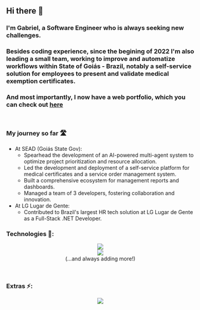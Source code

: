 ## Hi there 👋

### I'm Gabriel, a Software Engineer who is always seeking new challenges.
### Besides coding experience, since the begining of 2022 I'm also leading a small team, working to improve and automatize workflows within State of Goiás - Brazil, notably a self-service solution for employees to present and validate medical exemption certificates.
### And most importantly, I now have a web portfolio, which you can check out <a href="https://gabriel-mesq.github.io/webPortfolio/" target="_blank">here</a>

<br/>

### My journey so far 🛣️
- At SEAD (Goiás State Gov):
  - Spearhead the development of an AI-powered multi-agent system to optimize project prioritization and resource allocation.
  - Led the development and deployment of a self-service platform for medical certificates and a service order management system.
  - Built a comprehensive ecosystem for management reports and dashboards.
  - Managed a team of 3 developers, fostering collaboration and innovation.
- At LG Lugar de Gente:
  -   Contributed to Brazil's largest HR tech solution at LG Lugar de Gente as a Full-Stack .NET Developer.

### Technologies 📡:

<p align="center">
  <a href="https://skillicons.dev">
    <img src="https://skillicons.dev/icons?i=py,cs,java" />
    <br/>
    <img src="https://skillicons.dev/icons?i=html,css,js" />
  </a>
  <br/>
(…and always adding more!)
</p>
<br/>

### Extras ⚡:

<p align="center">
  <img src="https://leetcard.jacoblin.cool/Gabriel-Mesq?theme=nord&font=Manjari?width=500&height=200" />
  <br/><br/><br/><br/>
</p>

